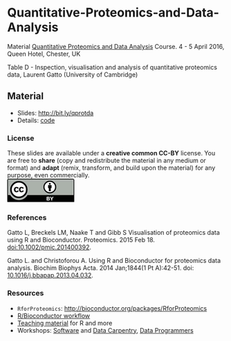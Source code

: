 # Quantitative-Proteomics-and-Data-Analysis

Material [Quantitative Proteomics and Data
Analysis](https://www.biochemistry.org/Events/tabid/379/View/Programme/MeetingNo/TD007/Default.aspx)
Course. 4 - 5 April 2016, Queen Hotel, Chester, UK

Table D - Inspection, visualisation and analysis of quantitative
proteomics data, Laurent Gatto (University of Cambridge)

## Material

* Slides: http://bit.ly/qprotda
* Details: [code](https://github.com/lgatto/Quantitative-Proteomics-and-Data-Analysis/blob/master/code.md) 

### License

These slides are available under a **creative common CC-BY**
license. You are free to **share** (copy and redistribute the material
in any medium or format) and **adapt** (remix, transform, and build
upon the material) for any purpose, even commercially.   
![CC1](Figures/cc1.jpg)


### References

Gatto L, Breckels LM, Naake T and Gibb S Visualisation of proteomics
data using R and Bioconductor. Proteomics. 2015
Feb 18. [doi:10.1002/pmic.201400392](http://www.ncbi.nlm.nih.gov/pubmed/25690415).


Gatto L. and Christoforou A. Using R and Bioconductor for proteomics
data analysis. Biochim Biophys Acta. 2014 Jan;1844(1 Pt A):42-51. doi:
[10.1016/j.bbapap.2013.04.032](http://www.ncbi.nlm.nih.gov/pubmed/23692960).

### Resources

* `RforProteomics`: http://bioconductor.org/packages/RforProteomics
* [R/Bioconductor workflow](http://bioconductor.org/help/workflows/proteomics/)
* [Teaching material](http://lgatto.github.io/TeachingMaterial/) for
  R and more
* Workshops: [Software](http://software-carpentry.org/) and
  [Data Carpentry](http://www.datacarpentry.org/), 
  [Data Programmers](http://www.dataprogrammers.net/)

